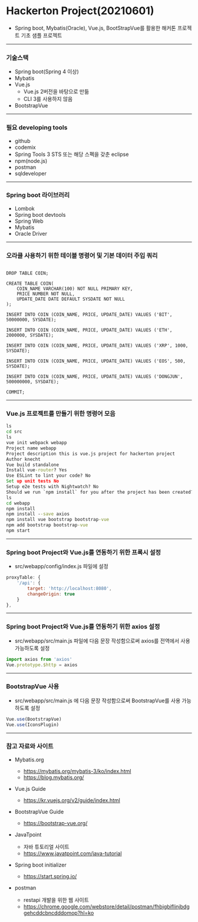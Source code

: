 # Hackerton Project(20210601)
* Spring boot, Mybatis(Oracle), Vue.js, BootStrapVue를 활용한 해커톤 프로젝트 기초 샘플 프로젝트

---
### 기술스택
* Spring boot(Spring 4 이상)
* Mybatis
* Vue.js
	* Vue.js 2버전을 바탕으로 만듦
	* CLI 3를 사용하지 않음
* BootstrapVue

---
### 필요 developing tools 
* github
* codemix
* Spring Tools 3 STS 또는 해당 스펙을 갖춘 eclipse
* npm(node.js)
* postman
* sqldeveloper

---
### Spring boot 라이브러리 
* Lombok
* Spring boot devtools
* Spring Web
* Mybatis
* Oracle Driver

---
### 오라클 사용하기 위한 테이블 명령어 및 기본 데이터 주입 쿼리
```oracle

DROP TABLE COIN;

CREATE TABLE COIN(
    COIN_NAME VARCHAR(100) NOT NULL PRIMARY KEY,
    PRICE NUMBER NOT NULL,
    UPDATE_DATE DATE DEFAULT SYSDATE NOT NULL
);

INSERT INTO COIN (COIN_NAME, PRICE, UPDATE_DATE) VALUES ('BIT', 50000000, SYSDATE);

INSERT INTO COIN (COIN_NAME, PRICE, UPDATE_DATE) VALUES ('ETH', 2000000, SYSDATE);

INSERT INTO COIN (COIN_NAME, PRICE, UPDATE_DATE) VALUES ('XRP', 1000, SYSDATE);

INSERT INTO COIN (COIN_NAME, PRICE, UPDATE_DATE) VALUES ('EOS', 500, SYSDATE);

INSERT INTO COIN (COIN_NAME, PRICE, UPDATE_DATE) VALUES ('DONGJUN', 500000000, SYSDATE);

COMMIT;

```

---
### Vue.js 프로젝트를 만들기 위한 명령어 모음
```cmd
ls
cd src
ls
vue init webpack webapp    
Project name webapp        
Project description this is vue.js project for hackerton project    
Author knecht    
Vue build standalone          
Install vue-router? Yes    
Use ESLint to lint your code? No    
Set up unit tests No    
Setup e2e tests with Nightwatch? No    
Should we run `npm install` for you after the project has been created? (recommended) npm    
ls
cd webapp
npm install
npm install --save axios
npm install vue bootstrap bootstrap-vue
npm add bootstrap bootstrap-vue
npm start
```

---
### Spring boot Project와 Vue.js를 연동하기 위한 프록시 설정
* src/webapp/config/index.js 파일에 설정
```javascript
proxyTable: {
	'/api': {
		target: 'http://localhost:8080',
		changeOrigin: true
	}
},
```
---
### Spring boot Project와 Vue.js를 연동하기 위한 axios 설정
* src/webapp/src/main.js 파일에 다음 문장 작성함으로써 axios를 전역에서 사용 가능하도록 설정    
```javascript
import axios from 'axios'    
Vue.prototype.$http = axios
```    

---
### BootstrapVue 사용
* src/webapp/src/main.js 에 다음 문장 작성함으로써 BootstrapVue를 사용 가능하도록 설정
```javascript
Vue.use(BootstrapVue)    
Vue.use(IconsPlugin)
```

---
### 참고 자료와 사이트
* Mybatis.org      
	*	https://mybatis.org/mybatis-3/ko/index.html    
	* https://blog.mybatis.org/

* Vue.js Guide    
	* https://kr.vuejs.org/v2/guide/index.html

* BootstrapVue Guide    
	* https://bootstrap-vue.org/

* JavaTpoint
	* 자바 튜토리얼 사이트
	* https://www.javatpoint.com/java-tutorial

* Spring boot initializer
	* https://start.spring.io/

* postman
	* restapi 개발을 위한 웹 사이트
	* https://chrome.google.com/webstore/detail/postman/fhbjgbiflinjbdggehcddcbncdddomop?hl=ko	